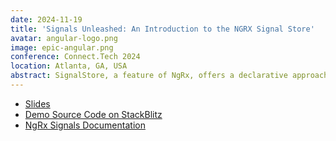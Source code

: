 ```yaml
---
date: 2024-11-19
title: 'Signals Unleashed: An Introduction to the NGRX Signal Store'
avatar: angular-logo.png
image: epic-angular.png
conference: Connect.Tech 2024
location: Atlanta, GA, USA
abstract: SignalStore, a feature of NgRx, offers a declarative approach to managing application state, leveraging the power of Signals for a clear and maintainable codebase. It simplifies state management by allowing developers to define stores with a combination of features that can include state properties, computed signals, and methods. This talk will cover the basics of creating a SignalStore, and practical examples of how to integrate it into Angular projects for efficient state management. We will also explore the benefits of its lightweight architecture, which does not rely on RxJS, and how it can be extended with custom features to fit the unique needs of an application.
---
```


- [Slides](https://www.canva.com/design/DAGOOoAmGCI/2T5QESyZBJsELiq1MshzOA/edit?utm_content=DAGOOoAmGCI&utm_campaign=designshare&utm_medium=link2&utm_source=sharebutton)
- [Demo Source Code on StackBlitz](https://stackblitz.com/edit/stackblitz-starters-dpaevz?file=src%2Fdemo-shop%2Fdemo-cart-item.component.ts)
- [NgRx Signals Documentation](https://ngrx.io/guide/signals)
